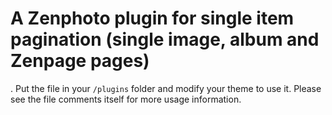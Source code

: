 A Zenphoto plugin for single item pagination (single image, album and Zenpage pages)
===============================================================
. Put the file in your `/plugins` folder and modify your theme to use it. Please see the file comments itself for more usage information.
